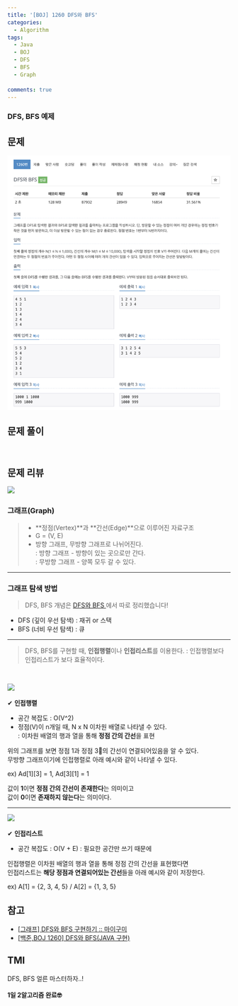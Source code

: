 ```yaml
---
title: '[BOJ] 1260 DFS와 BFS'
categories:
  - Algorithm
tags:
  - Java
  - BOJ
  - DFS
  - BFS
  - Graph

comments: true 
---
```

### DFS, BFS 예제

## 문제
 <a href="/assets/images/BOJ1260.png"><img src="/assets/images/BOJ1260.png"></a>
 <br/>

## 문제 풀이
<script src="https://gist.github.com/kyeahen/ea48c93c11c299e2a346c6a4469abca2.js"></script>
<br/>

## 문제 리뷰

<a href="https://t1.daumcdn.net/cfile/tistory/99A05C3D5D36CEEB29"><img src="https://t1.daumcdn.net/cfile/tistory/99A05C3D5D36CEEB29"></a>

### 그래프(Graph)

> - **정점(Vertex)**과 **간선(Edge)**으로 이루어진 자료구조 <br>
> - G = (V, E) <br>
> - 방향 그래프, 무방향 그래프로 나뉘어진다. <br>
: 방향 그래프 - 방향이 있는 곳으로만 간다. <br>
: 무방향 그래프 - 양쪽 모두 갈 수 있다. 

---

### 그래프 탐색 방법 
> DFS, BFS 개념은 <a href = "https://kyeahen.github.io/algorithm/DFS%EC%99%80-BFS/"> DFS와 BFS </a>에서 따로 정리했습니다!

- DFS (깊이 우선 탐색) : 재귀 or 스택
- BFS (너비 우선 탐색) : 큐

---

> DFS, BFS를 구현할 때, **인접행렬**이나 **인접리스트**를 이용한다.
: 인접행렬보다 인접리스트가 보다 효율적이다.

<br>

<a href="https://img1.daumcdn.net/thumb/R720x0.q80/?scode=mtistory2&fname=http%3A%2F%2Fcfile22.uf.tistory.com%2Fimage%2F2615F83D56AF573315163C"><img src="https://img1.daumcdn.net/thumb/R720x0.q80/?scode=mtistory2&fname=http%3A%2F%2Fcfile22.uf.tistory.com%2Fimage%2F2615F83D56AF573315163C"></a>

✔︎ **인접행렬** 
- 공간 복잡도 : O(V^2)
- 정점(V)이 n개일 때, N x N 이차원 배열로 나타낼 수 있다. <br>
: 이차원 배열의 행과 열을 통해 **정점 간의 간선**을 표현

위의 그래프를 보면 정점 1과 정점 3의 간선이 연결되어있음을 알 수 있다. <br>
무방향 그래프이기에 인접행렬로 아래 예시와 같이 나타낼 수 있다. <br>

ex) Ad[1][3] = 1, Ad[3][1] = 1 <br>

값이 **1**이면 **정점 간의 간선이 존재한다**는 의미이고 <br>
값이 **0**이면 **존재하지 않는다**는 의미이다. <Br>

---

<a href="https://img1.daumcdn.net/thumb/R800x0/?scode=mtistory2&fname=https%3A%2F%2Ft1.daumcdn.net%2Fcfile%2Ftistory%2F2146CC4457BC140B2C"><img src="https://img1.daumcdn.net/thumb/R800x0/?scode=mtistory2&fname=https%3A%2F%2Ft1.daumcdn.net%2Fcfile%2Ftistory%2F2146CC4457BC140B2C"></a>

✔︎ **인접리스트** 
- 공간 복잡도 : O(V + E)
: 필요한 공간만 쓰기 때문에

인접행렬은 이차원 배열의 행과 열을 통해 정점 간의 간선을 표현했다면 <br>
인접리스트는 **해당 정점과 연결되어있는 간선**들을 아래 예시와 같이 저장한다. <br>

ex) A[1] = {2, 3, 4, 5} / A[2] = {1, 3, 5}


## 참고
- <a href = "https://mygumi.tistory.com/102"> [그래프] DFS와 BFS 구현하기 :: 마이구미 </a>
- <a href = "https://fbtmdwhd33.tistory.com/27"> [백준,BOJ 1260] DFS와 BFS(JAVA 구현) </a>

## TMI

DFS, BFS 얼른 마스터하자..!<br>
<br/>
**1일 2알고리즘 완료🤓**


